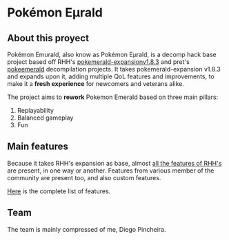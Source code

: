 # Pokémon Eμrald

## About this proyect

Pokémon Emurald, also know as Pokémon Eμrald, is a decomp hack base project based off RHH's [pokemerald-expansionv1.8.3](https://github.com/rh-hideout/pokeemerald-expansion/) and pret's [pokeemerald](https://github.com/pret/pokeemerald) decompilation projects. It takes pokemerald-expansion v1.8.3 and expands upon it, adding multiple QoL features and improvements, to make it a **fresh experience** for newcomers and veterans alike.

The project aims to **rework** Pokemon Emerald based on three main pillars:
1. Replayability
2. Balanced gameplay
3. Fun

## Main features

Because it takes RHH's expansion as base, almost [all the features of RHH's](RHH-README.md#what-features-are-included) are present, in one way or another. Features from various member of the community are present too, and also custom features.

[Here](FEATURES.md) is the complete list of features.

## Team

The team is mainly compressed of me, Diego Pincheira.